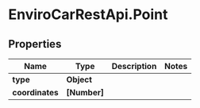 # EnviroCarRestApi.Point

## Properties
Name | Type | Description | Notes
------------ | ------------- | ------------- | -------------
**type** | **Object** |  | 
**coordinates** | **[Number]** |  | 
